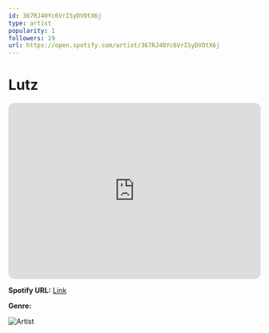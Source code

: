 ```yaml
---
id: 367RJ40Yc6VrISyDVOtX6j
type: artist
popularity: 1
followers: 19
url: https://open.spotify.com/artist/367RJ40Yc6VrISyDVOtX6j
---
```

# Lutz

<iframe style="border-radius:12px" src="https://open.spotify.com/embed/artist/367RJ40Yc6VrISyDVOtX6j" width="100%" height="352" frameBorder="0" allowfullscreen="" allow="autoplay; clipboard-write; encrypted-media; fullscreen; picture-in-picture" loading="lazy"></iframe>

**Spotify URL:** [Link](https://open.spotify.com/artist/367RJ40Yc6VrISyDVOtX6j)

**Genre:** 

![Artist](https://i.scdn.co/image/ab67616d0000b2734da5228ca6b479fe9fd15dc3)
